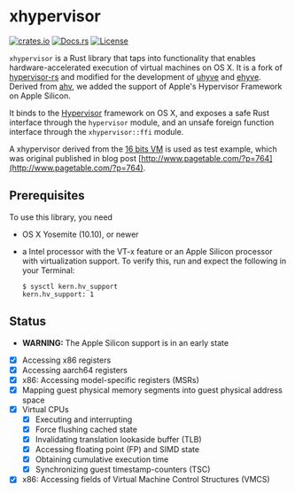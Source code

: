 # xhypervisor

[![crates.io](https://img.shields.io/crates/v/xhypervisor.svg)](https://crates.io/crates/xhypervisor)
[![Docs.rs](https://docs.rs/mio/badge.svg)](https://docs.rs/xhypervisor)
[![License](https://img.shields.io/crates/l/xhypervisor.svg)](https://img.shields.io/crates/l/xhypervisor.svg)

`xhypervisor` is a Rust library that taps into functionality that enables hardware-accelerated execution of virtual machines on OS X.
It is a fork of [hypervisor-rs](https://github.com/saurvs/hypervisor-rs) and modified for the development of [uhyve](https://github.com/hermitcore/uhyve) and [ehyve](https://github.com/RWTH-OS/ehyve).
Derived from [ahv](https://github.com/Thog/ahv), we added the support of Apple's Hypervisor Framework on Apple Silicon.

It binds to the [Hypervisor](https://developer.apple.com/documentation/hypervisor) framework on OS X, and exposes a safe Rust interface through the `hypervisor` module, and an unsafe foreign function interface through the `xhypervisor::ffi` module.

A xhypervisor derived from the [16 bits VM](https://github.com/mist64/hvdos/blob/master/hvdos.c) is used as test example, which was original published in blog post [http://www.pagetable.com/?p=764](http://www.pagetable.com/?p=764).

## Prerequisites

To use this library, you need

* OS X Yosemite (10.10), or newer

* a Intel processor with the VT-x feature or an Apple Silicon processor with virtualization support. To verify this, run and expect the
following in your Terminal:
  ```shell
  $ sysctl kern.hv_support
  kern.hv_support: 1
  ```

## Status
- **WARNING:** The Apple Silicon support is in an early state
- [x] Accessing x86 registers
- [x] Accessing aarch64 registers
- [x] x86: Accessing model-specific registers (MSRs)
- [x] Mapping guest physical memory segments into guest physical address space
- [x] Virtual CPUs
  - [x] Executing and interrupting
  - [x] Force flushing cached state
  - [x] Invalidating translation lookaside buffer (TLB)
  - [x] Accessing floating point (FP) and SIMD state
  - [x] Obtaining cumulative execution time
  - [x] Synchronizing guest timestamp-counters (TSC)
- [x] x86: Accessing fields of Virtual Machine Control Structures (VMCS)
